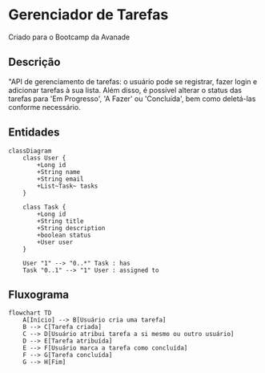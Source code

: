 # Gerenciador de Tarefas
Criado para o Bootcamp da Avanade

## Descrição

"API de gerenciamento de tarefas: o usuário pode se registrar, 
fazer login e adicionar tarefas à sua lista. Além disso, é 
possível alterar o status das tarefas para 'Em Progresso', 
'A Fazer' ou 'Concluída', bem como deletá-las conforme 
necessário.

## Entidades

```mermaid
classDiagram
    class User {
        +Long id
        +String name
        +String email
        +List~Task~ tasks
    }

    class Task {
        +Long id
        +String title
        +String description
        +boolean status
        +User user
    }

    User "1" --> "0..*" Task : has
    Task "0..1" --> "1" User : assigned to
```

## Fluxograma

```mermaid
flowchart TD
    A[Início] --> B[Usuário cria uma tarefa]
    B --> C[Tarefa criada]
    C --> D[Usuário atribui tarefa a si mesmo ou outro usuário]
    D --> E[Tarefa atribuída]
    E --> F[Usuário marca a tarefa como concluída]
    F --> G[Tarefa concluída]
    G --> H[Fim]

```